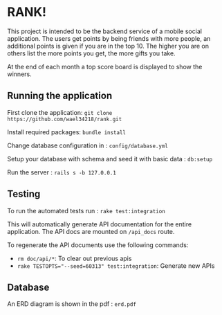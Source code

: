 # RANK!

This project is intended to be the backend service of a mobile social application. The users get points by being friends with more people, an additional points is given if you are in the top 10. The higher you are on others list the more points you get, the more gifts you take.

At the end of each month a top score board is displayed to show the winners.


## Running the application

First clone the application: `git clone https://github.com/wael34218/rank.git`

Install required packages: `bundle install`

Change database configuration in : `config/database.yml`

Setup your database with schema and seed it with basic data : `db:setup`

Run the server : `rails s -b 127.0.0.1`

## Testing

To run the automated tests run : `rake test:integration`

This will automatically generate API documentation for the entire application. The API docs are mounted on `/api_docs` route.

To regenerate the API documents use the following commands:
* `rm doc/api/*`: To clear out previous apis
* `rake TESTOPTS="--seed=60313" test:integration`: Generate new APIs

## Database

An ERD diagram is shown in the pdf : `erd.pdf`

